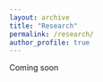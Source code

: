 ```yaml
---
layout: archive
title: "Research"
permalink: /research/
author_profile: true
---
```


Coming soon

<!-- {% if author.googlescholar %}
  You can also find my articles on <u><a href="{{author.googlescholar}}">my Google Scholar profile</a>.</u>
{% endif %}
 -->
 
 
<!-- {% include base_path %}
 -->
<!-- {% for post in site.research reversed %}
  {% include archive-single.html %}
{% endfor %}
 -->
